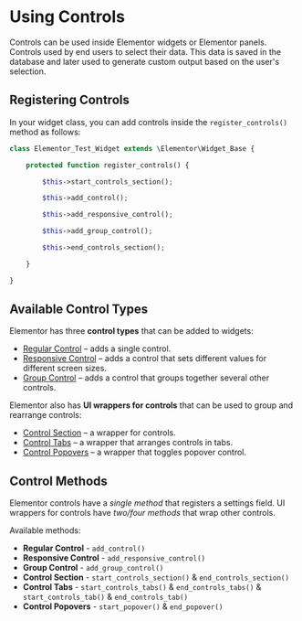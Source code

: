 # Using Controls

<Badge type="tip" vertical="top" text="Elementor Core" /> <Badge type="warning" vertical="top" text="Basic" />

Controls can be used inside Elementor widgets or Elementor panels. Controls used by end users to select their data. This data is saved in the database and later used to generate custom output based on the user's selection.

## Registering Controls

In your widget class, you can add controls inside the `register_controls()` method as follows:

```php
class Elementor_Test_Widget extends \Elementor\Widget_Base {

	protected function register_controls() {

		$this->start_controls_section();

		$this->add_control();

		$this->add_responsive_control();

		$this->add_group_control();

		$this->end_controls_section();

	}

}
```

## Available Control Types

Elementor has three **control types** that can be added to widgets:

* [Regular Control](./controls/regular-control) – adds a single control.
* [Responsive Control](./controls/responsive-control) – adds a control that sets different values for different screen sizes.
* [Group Control](./controls/group-control) – adds a control that groups together several other controls.

Elementor also has **UI wrappers for controls** that can be used to group and rearrange controls:

* [Control Section](./controls/control-section) – a wrapper for controls.
* [Control Tabs](./controls/control-tabs) – a wrapper that arranges controls in tabs.
* [Control Popovers](./controls/control-popovers) – a wrapper that toggles popover control.

## Control Methods

Elementor controls have a *single method* that registers a settings field. UI wrappers for controls have *two/four methods* that wrap other controls.

Available methods:

* **Regular Control** - `add_control()`
* **Responsive Control** - `add_responsive_control()`
* **Group Control** - `add_group_control()`
* **Control Section** - `start_controls_section()` & `end_controls_section()`
* **Control Tabs** - `start_controls_tabs()` & `end_controls_tabs()` & `start_controls_tab()` & `end_controls_tab()`
* **Control Popovers** - `start_popover()` & `end_popover()`

